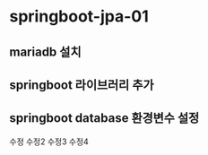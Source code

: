 # springboot-jpa-01

## mariadb 설치

## springboot 라이브러리 추가

## springboot database 환경변수 설정

수정
수정2
수정3
수정4
